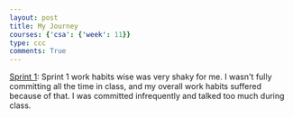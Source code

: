 ```yaml
---
layout: post
title: My Journey
courses: {'csa': {'week': 11}}
type: ccc
comments: True
---
```

[Sprint 1](http://127.0.0.1:4100/miggycsa/2024/09/09/table.html): 
Sprint 1 work habits wise was very shaky for me. I wasn't fully committing all the time in class, and my overall work habits suffered because of that.
I was committed infrequently and talked too much during class. 